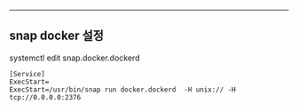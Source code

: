 ***
## snap docker 설정

systemctl edit snap.docker.dockerd

~~~
[Service]
ExecStart=
ExecStart=/usr/bin/snap run docker.dockerd  -H unix:// -H tcp://0.0.0.0:2376
~~~
